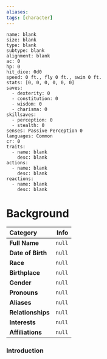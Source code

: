 ```yaml
---
aliases:
tags: [character]
---
```


```statblock
name: blank
size: blank
type: blank
subtype: blank
alignment: blank
ac: 0
hp: 0
hit_dice: 0d0
speed: 0 ft., fly 0 ft., swim 0 ft.
stats: [0, 0, 0, 0, 0, 0]
saves:
  - dexterity: 0
  - constitution: 0
  - wisdom: 0
  - charisma: 0
skillsaves:
  - perception: 0
  - stealth: 0
senses: Passive Perception 0
languages: Common
cr: 0
traits:
  - name: blank
    desc: blank
actions:
  - name: blank
    desc: blank
reactions:
  - name: blank
    desc: blank
```
# Background
**Category** | **Info**
:------------|------------------:
**Full Name** | `null`
**Date of Birth** | `null`
**Race** | `null`
**Birthplace** | `null`
**Gender** | `null`
**Pronouns** | `null`
**Aliases** | `null`
**Relationships** | `null`
**Interests**| `null`
**Affiliations** | `null`

### Introduction 